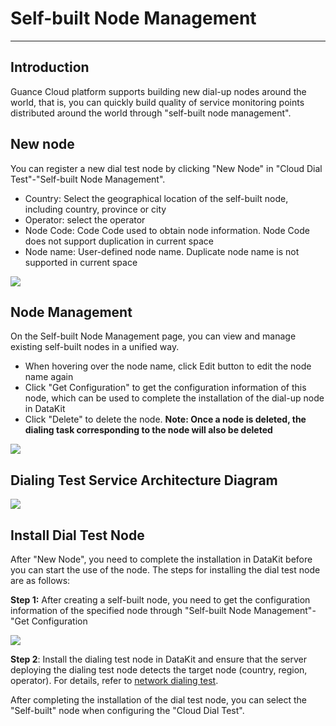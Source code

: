 # Self-built Node Management
---

## Introduction

Guance Cloud platform supports building new dial-up nodes around the world, that is, you can quickly build quality of service monitoring points distributed around the world through "self-built node management".

## New node

You can register a new dial test node by clicking "New Node" in "Cloud Dial Test"-"Self-built Node Management".

- Country: Select the geographical location of the self-built node, including country, province or city
- Operator: select the operator
- Node Code: Code Code used to obtain node information. Node Code does not support duplication in current space
- Node name: User-defined node name. Duplicate node name is not supported in current space

![](img/4.dailtesting_1.png)

## Node Management

On the Self-built Node Management page, you can view and manage existing self-built nodes in a unified way.

- When hovering over the node name, click Edit button to edit the node name again
- Click "Get Configuration" to get the configuration information of this node, which can be used to complete the installation of the dial-up node in DataKit
- Click "Delete" to delete the node. **Note: Once a node is deleted, the dialing task corresponding to the node will also be deleted**

![](img/image_1.png)

## Dialing Test Service Architecture Diagram

![](img/image_2.png)

## Install Dial Test Node

After "New Node", you need to complete the installation in DataKit before you can start the use of the node. The steps for installing the dial test node are as follows:

**Step 1:** After creating a self-built node, you need to get the configuration information of the specified node through "Self-built Node Management"-"Get Configuration

![](img/image_3.png)

**Step 2**: Install the dialing test node in DataKit and ensure that the server deploying the dialing test node detects the target node (country, region, operator). For details, refer to [network dialing test](../integrations/network/dialtesting.md).

After completing the installation of the dial test node, you can select the "Self-built" node when configuring the "Cloud Dial Test".
